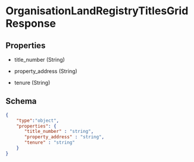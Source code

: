 # OrganisationLandRegistryTitlesGridResponse
## Properties
- title_number (String)

   
- property_address (String)

   
- tenure (String)

   

## Schema
```json
{
    "type":"object",
    "properties": {
       "title_number" : "string",
       "property_address" : "string",
       "tenure" : "string"
    }
}
```

